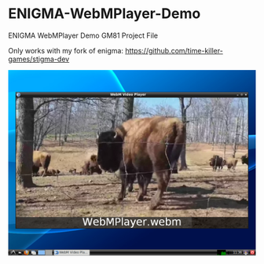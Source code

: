 # ENIGMA-WebMPlayer-Demo
ENIGMA WebMPlayer Demo GM81 Project File

Only works with my fork of enigma: https://github.com/time-killer-games/stigma-dev

![screenshot](https://github.com/time-killer-games/ENIGMA-WebMPlayer-Demo/raw/main/screenshot.png "Screenshot")
